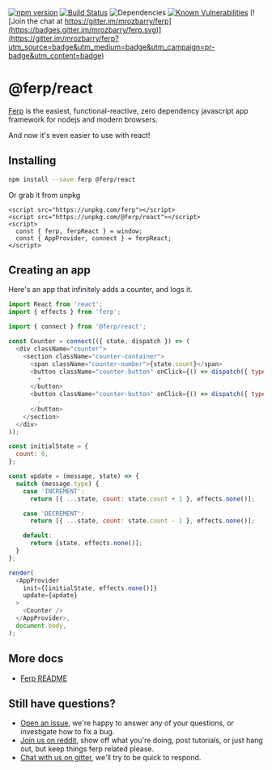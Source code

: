 [![npm version](https://badge.fury.io/js/@ferp/react.svg)](https://badge.fury.io/js/@ferp/react)
[![Build Status](https://travis-ci.org/ferp-js/react.svg?branch=master)](https://travis-ci.org/ferp-js/ferp)
![Dependencies](https://david-dm.org/ferp-js/react.svg)
[![Known Vulnerabilities](https://snyk.io/test/github/ferp-js/react/badge.svg)](https://snyk.io/test/github/ferp-js/react)
[![Join the chat at https://gitter.im/mrozbarry/ferp](https://badges.gitter.im/mrozbarry/ferp.svg)](https://gitter.im/mrozbarry/ferp?utm_source=badge&utm_medium=badge&utm_campaign=pr-badge&utm_content=badge)

# @ferp/react

[Ferp](https://github.com/ferp-js/ferp) is the easiest, functional-reactive, zero dependency javascript app framework for nodejs and modern browsers.

And now it's even easier to use with react!

## Installing

```bash
npm install --save ferp @ferp/react
```

Or grab it from unpkg

```
<script src="https://unpkg.com/ferp"></script>
<script src="https://unpkg.com/@ferp/react"></script>
<script>
  const { ferp, ferpReact } = window;
  const { AppProvider, connect } = ferpReact;
</script>
```

## Creating an app

Here's an app that infinitely adds a counter, and logs it.

```javascript
import React from 'react';
import { effects } from 'ferp';

import { connect } from '@ferp/react';

const Counter = connect(({ state, dispatch }) => (
  <div className="counter">
    <section className="counter-container">
      <span className="counter-number">{state.count}</span>
      <button className="counter-button" onClick={() => dispatch({ type: 'INCREMENT' })}>
        +
      </button>
      <button className="counter-button" onClick={() => dispatch({ type: 'DECREMENT' })}>
        -
      </button>
    </section>
  </div>
));

const initialState = {
  count: 0,
};

const update = (message, state) => {
  switch (message.type) {
    case 'INCREMENT':
      return [{ ...state, count: state.count + 1 }, effects.none()];

    case 'DECREMENT':
      return [{ ...state, count: state.count - 1 }, effects.none()];

    default:
      return [state, effects.none()];
  }
};

render(
  <AppProvider
    init={[initialState, effects.none()]}
    update={update}
  >
    <Counter />
  </AppProvider>,
  document.body,
);
```
## More docs

 - [Ferp README](https://github.com/ferp-js/ferp)

## Still have questions?

 - [Open an issue](https://github.com/ferp-js/ferp-react/issues/new), we're happy to answer any of your questions, or investigate how to fix a bug.
 - [Join us on reddit](https://www.reddit.com/r/ferp), show off what you're doing, post tutorials, or just hang out, but keep things ferp related please.
 - [Chat with us on gitter](https://gitter.im/mrozbarry/ferp), we'll try to be quick to respond.
